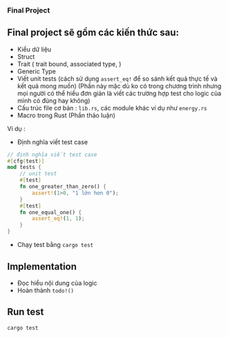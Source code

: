 ### Final Project

## Final project sẽ gồm các kiến thức sau: 
+ Kiểu dữ liệu
+ Struct
+ Trait ( trait bound, associated type, )
+ Generic Type 
+ Viết unit tests (cách sử dụng `assert_eq!` để so sánh kết quả thực tế và kết quả mong muốn) (Phần này mặc dù ko có trong chương trình nhưng mọi người có thể hiểu đơn giản là viết các trường hợp test cho logic của mình có đúng hay không)
+ Cấu trúc file cơ bản : `lib.rs`, các module khác ví dụ như `energy.rs`
+ Macro trong Rust (Phần thảo luận)


Ví dụ :
+ Định nghĩa viết test case 
```rust
// định nghĩa viết test case 
#[cfg(test)]
mod tests {
    // unit test 
    #[test]
	fn one_greater_than_zero() {
        assert!(1>0, "1 lớn hơn 0");
    }
    #[test]
	fn one_equal_one() {
        assert_eq!(1, 1);
    }
}
```

+ Chạy test bằng `cargo test`

## Implementation
+ Đọc hiểu nội dung của logic 
+ Hoàn thành `todo!()`


## Run test

```bash
cargo test 
```
